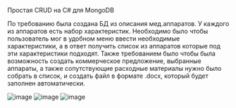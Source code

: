 Простая CRUD на C# для MongoDB


По требованию была создана БД из описания мед.аппаратов. У каждого из аппаратов есть набор характеристик. 
Необходимо было чтобы пользователь мог в удобном меню ввести необходимые характеристики, а в ответ получить список из аппаратов которые под эти характеристики подходят.
Также требованием было чтобы была возможность создать коммерческое предложение, выбранные аппараты, а также сопутствующие расходные материалы нужно было собрать в список, 
и создать файл в формате .docx, который будет заполнен автоматически.

![image](https://github.com/AlexandrWhite/ApparatsDSS/assets/25004716/d95c5f1b-b768-439b-b3a6-38a6fcf8739f)
![image](https://github.com/AlexandrWhite/ApparatsDSS/assets/25004716/bdead9c1-fa05-473f-92e8-39e39b7fbebe)
![image](https://github.com/AlexandrWhite/ApparatsDSS/assets/25004716/fdaa94a0-3e8d-4205-9ddb-20e4c3042d15)

